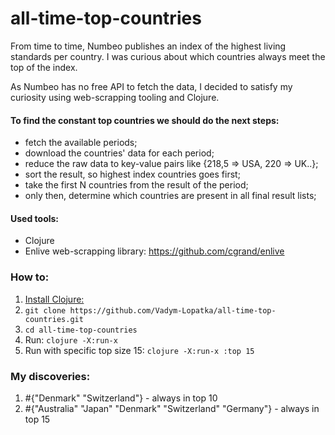 # all-time-top-countries

From time to time, Numbeo publishes an index of the highest living standards per country.
I was curious about which countries always meet the top of the index.

As Numbeo has no free API to fetch the data, I decided to satisfy my curiosity using web-scrapping tooling and Clojure.

#### To find the constant top countries we should do the next steps:
- fetch the available periods;
- download the countries' data for each period;
- reduce the raw data to key-value pairs like {218,5 => USA, 220 => UK..};
- sort the result, so highest index countries goes first;
- take the first N countries from the result of the period;
- only then, determine which countries are present in all final result lists;

#### Used tools:
- Clojure
- Enlive web-scrapping library: https://github.com/cgrand/enlive

### How to:
1. [Install Clojure:](https://clojure.org/guides/install_clojure)
2. `git clone https://github.com/Vadym-Lopatka/all-time-top-countries.git`
3. `cd all-time-top-countries`
4. Run: `clojure -X:run-x`
5. Run with specific top size 15:
    `clojure -X:run-x :top 15`

### My discoveries:
1.  #{"Denmark" "Switzerland"} - always in top 10
2. #{"Australia" "Japan" "Denmark" "Switzerland" "Germany"} - always in top 15

